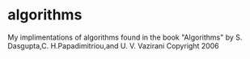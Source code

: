 # algorithms
My implimentations of algorithms found in the book "Algorithms" by S. Dasgupta,C. H.Papadimitriou,and U. V. Vazirani Copyright 2006
